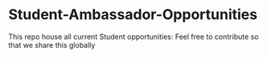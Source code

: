 # Student-Ambassador-Opportunities
This repo house all current Student opportunities: Feel free to contribute so that we share this globally
